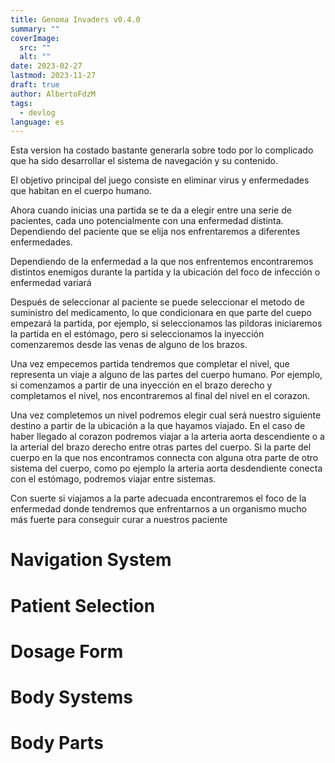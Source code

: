 ```yaml
---
title: Genoma Invaders v0.4.0
summary: ""
coverImage:
  src: ""
  alt: ""
date: 2023-02-27
lastmod: 2023-11-27
draft: true
author: AlbertoFdzM
tags:
  - devlog
language: es
---
```


Esta version ha costado bastante generarla sobre todo por lo complicado que ha sido desarrollar el sistema de navegación y su contenido.

El objetivo principal del juego consiste en eliminar virus y enfermedades que habitan en el cuerpo humano.

Ahora cuando inicias una partida se te da a elegir entre una serie de pacientes, cada uno potencialmente con una enfermedad distinta. Dependiendo del paciente que se elija nos enfrentaremos a diferentes enfermedades.

Dependiendo de la enfermedad a la que nos enfrentemos encontraremos distintos enemigos durante la partida y la ubicación del foco de infección o enfermedad variará

Después de seleccionar al paciente se puede seleccionar el metodo de suministro del medicamento, lo que condicionara en que parte del cuepo empezará la partida, por ejemplo, si seleccionamos las pildoras iniciaremos la partida en el estómago, pero si seleccionamos la inyección comenzaremos desde las venas de alguno de los brazos.

Una vez empecemos partida tendremos que completar el nivel, que representa un viaje a alguno de las partes del cuerpo humano. Por ejemplo, si comenzamos a partir de una inyección en el brazo derecho y completamos el nivel, nos encontraremos al final del nivel en el corazon.

Una vez completemos un nivel podremos elegir cual será nuestro siguiente destino a partir de la ubicación a la que hayamos viajado. En el caso de haber llegado al corazon podremos viajar a la arteria aorta descendiente o a la arterial del brazo derecho entre otras partes del cuerpo. Si la parte del cuerpo en la que nos encontramos connecta con alguna otra parte de otro sistema del cuerpo, como po ejemplo la arteria aorta desdendiente conecta con el estómago, podremos viajar entre sistemas.

Con suerte si viajamos a la parte adecuada encontraremos el foco de la enfermedad donde tendremos que enfrentarnos a un organismo mucho más fuerte para conseguir curar a nuestros paciente

# Navigation System

# Patient Selection

# Dosage Form

# Body Systems

# Body Parts
